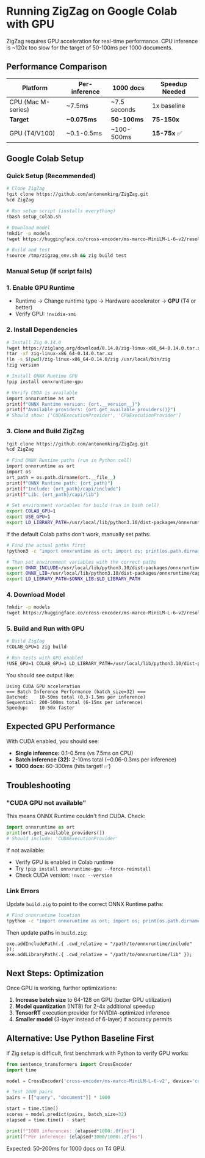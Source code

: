 # Running ZigZag on Google Colab with GPU

ZigZag requires GPU acceleration for real-time performance. CPU inference is ~120x too slow for the target of 50-100ms per 1000 documents.

## Performance Comparison

| Platform | Per-inference | 1000 docs | Speedup Needed |
|----------|--------------|-----------|----------------|
| CPU (Mac M-series) | ~7.5ms | ~7.5 seconds | 1x baseline |
| **Target** | **~0.075ms** | **50-100ms** | **75-150x** |
| GPU (T4/V100) | ~0.1-0.5ms | ~100-500ms | **15-75x** ✅ |

## Google Colab Setup

### Quick Setup (Recommended)

```bash
# Clone ZigZag
!git clone https://github.com/antonemking/ZigZag.git
%cd ZigZag

# Run setup script (installs everything)
!bash setup_colab.sh

# Download model
!mkdir -p models
!wget https://huggingface.co/cross-encoder/ms-marco-MiniLM-L-6-v2/resolve/main/model.onnx -O models/minilm.onnx

# Build and test
!source /tmp/zigzag_env.sh && zig build test
```

### Manual Setup (if script fails)

### 1. Enable GPU Runtime

- Runtime → Change runtime type → Hardware accelerator → **GPU** (T4 or better)
- Verify GPU: `!nvidia-smi`

### 2. Install Dependencies

```bash
# Install Zig 0.14.0
!wget https://ziglang.org/download/0.14.0/zig-linux-x86_64-0.14.0.tar.xz
!tar -xf zig-linux-x86_64-0.14.0.tar.xz
!ln -s $(pwd)/zig-linux-x86_64-0.14.0/zig /usr/local/bin/zig
!zig version

# Install ONNX Runtime GPU
!pip install onnxruntime-gpu

# Verify CUDA is available
import onnxruntime as ort
print(f"ONNX Runtime version: {ort.__version__}")
print(f"Available providers: {ort.get_available_providers()}")
# Should show: ['CUDAExecutionProvider', 'CPUExecutionProvider']
```

### 3. Clone and Build ZigZag

```bash
!git clone https://github.com/antonemking/ZigZag.git
%cd ZigZag

# Find ONNX Runtime paths (run in Python cell)
import onnxruntime as ort
import os
ort_path = os.path.dirname(ort.__file__)
print(f"ONNX Runtime path: {ort_path}")
print(f"Include: {ort_path}/capi/include")
print(f"Lib: {ort_path}/capi/lib")

# Set environment variables for build (run in bash cell)
export COLAB_GPU=1
export USE_GPU=1
export LD_LIBRARY_PATH=/usr/local/lib/python3.10/dist-packages/onnxruntime/capi/lib:$LD_LIBRARY_PATH
```

If the default Colab paths don't work, manually set paths:

```bash
# Find the actual paths first
!python3 -c "import onnxruntime as ort; import os; print(os.path.dirname(ort.__file__))"

# Then set environment variables with the correct paths
export ONNX_INCLUDE=/usr/local/lib/python3.10/dist-packages/onnxruntime/capi/include
export ONNX_LIB=/usr/local/lib/python3.10/dist-packages/onnxruntime/capi/lib
export LD_LIBRARY_PATH=$ONNX_LIB:$LD_LIBRARY_PATH
```

### 4. Download Model

```bash
!mkdir -p models
!wget https://huggingface.co/cross-encoder/ms-marco-MiniLM-L-6-v2/resolve/main/model.onnx -O models/minilm.onnx
```

### 5. Build and Run with GPU

```bash
# Build ZigZag
!COLAB_GPU=1 zig build

# Run tests with GPU enabled
!USE_GPU=1 COLAB_GPU=1 LD_LIBRARY_PATH=/usr/local/lib/python3.10/dist-packages/onnxruntime/capi/lib:$LD_LIBRARY_PATH zig build test
```

You should see output like:
```
Using CUDA GPU acceleration
=== Batch Inference Performance (batch_size=32) ===
Batched:    10-50ms total (0.3-1.5ms per inference)
Sequential: 200-500ms total (6-15ms per inference)
Speedup:    10-50x faster
```

## Expected GPU Performance

With CUDA enabled, you should see:
- **Single inference:** 0.1-0.5ms (vs 7.5ms on CPU)
- **Batch inference (32):** 2-10ms total (~0.06-0.3ms per inference)
- **1000 docs:** 60-300ms (hits target! ✅)

## Troubleshooting

### "CUDA GPU not available"

This means ONNX Runtime couldn't find CUDA. Check:
```python
import onnxruntime as ort
print(ort.get_available_providers())
# Should include: 'CUDAExecutionProvider'
```

If not available:
- Verify GPU is enabled in Colab runtime
- Try `!pip install onnxruntime-gpu --force-reinstall`
- Check CUDA version: `!nvcc --version`

### Link Errors

Update `build.zig` to point to the correct ONNX Runtime paths:
```bash
# Find onnxruntime location
!python -c "import onnxruntime as ort; import os; print(os.path.dirname(ort.__file__))"
```

Then update paths in `build.zig`:
```zig
exe.addIncludePath(.{ .cwd_relative = "/path/to/onnxruntime/include" });
exe.addLibraryPath(.{ .cwd_relative = "/path/to/onnxruntime/lib" });
```

## Next Steps: Optimization

Once GPU is working, further optimizations:
1. **Increase batch size** to 64-128 on GPU (better GPU utilization)
2. **Model quantization** (INT8) for 2-4x additional speedup
3. **TensorRT** execution provider for NVIDIA-optimized inference
4. **Smaller model** (3-layer instead of 6-layer) if accuracy permits

## Alternative: Use Python Baseline First

If Zig setup is difficult, first benchmark with Python to verify GPU works:

```python
from sentence_transformers import CrossEncoder
import time

model = CrossEncoder('cross-encoder/ms-marco-MiniLM-L-6-v2', device='cuda')

# Test 1000 pairs
pairs = [["query", "document"]] * 1000

start = time.time()
scores = model.predict(pairs, batch_size=32)
elapsed = time.time() - start

print(f"1000 inferences: {elapsed*1000:.0f}ms")
print(f"Per inference: {elapsed*1000/1000:.2f}ms")
```

Expected: 50-200ms for 1000 docs on T4 GPU.
